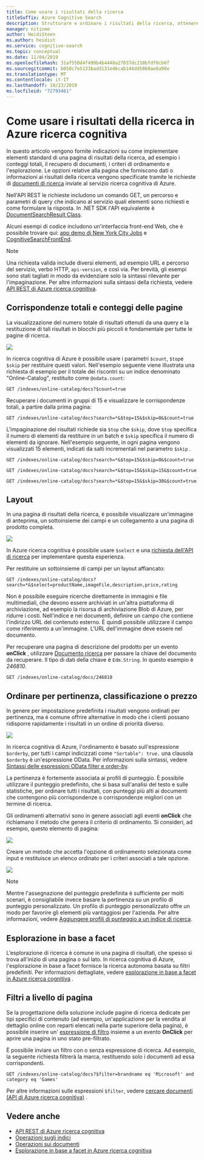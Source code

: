 ```yaml
---
title: Come usare i risultati della ricerca
titleSuffix: Azure Cognitive Search
description: Strutturare e ordinare i risultati della ricerca, ottenere un numero di documenti e aggiungere l'esplorazione del contenuto ai risultati della ricerca in Azure ricerca cognitiva.
manager: nitinme
author: HeidiSteen
ms.author: heidist
ms.service: cognitive-search
ms.topic: conceptual
ms.date: 11/04/2019
ms.openlocfilehash: 31af550d4f499b4b4440a27037dc210bfdf0cb6f
ms.sourcegitcommit: b050c7e5133badd131e46cab144dd5860ae8a98e
ms.translationtype: MT
ms.contentlocale: it-IT
ms.lasthandoff: 10/23/2019
ms.locfileid: "72793461"
---
```

# <a name="how-to-work-with-search-results-in-azure-cognitive-search"></a>Come usare i risultati della ricerca in Azure ricerca cognitiva
In questo articolo vengono fornite indicazioni su come implementare elementi standard di una pagina di risultati della ricerca, ad esempio i conteggi totali, il recupero di documenti, i criteri di ordinamento e l'esplorazione. Le opzioni relative alla pagina che forniscono dati o informazioni ai risultati della ricerca vengono specificate tramite le richieste di [documenti di ricerca](https://docs.microsoft.com/rest/api/searchservice/Search-Documents) inviate al servizio ricerca cognitiva di Azure. 

Nell'API REST le richieste includono un comando GET, un percorso e parametri di query che indicano al servizio quali elementi sono richiesti e come formulare la risposta. In .NET SDK l'API equivalente è [DocumentSearchResult Class](https://docs.microsoft.com/dotnet/api/microsoft.azure.search.models.documentsearchresult-1).

Alcuni esempi di codice includono un'interfaccia front-end Web, che è possibile trovare qui: [app demo di New York City Jobs](https://azjobsdemo.azurewebsites.net/) e [CognitiveSearchFrontEnd](https://github.com/LuisCabrer/CognitiveSearchFrontEnd).

> [!NOTE]
> Una richiesta valida include diversi elementi, ad esempio URL e percorso del servizio, verbo HTTP, `api-version`, e così via. Per brevità, gli esempi sono stati tagliati in modo da evidenziare solo la sintassi rilevante per l'impaginazione. Per altre informazioni sulla sintassi della richiesta, vedere [API REST di Azure ricerca cognitiva](https://docs.microsoft.com/rest/api/searchservice).
>

## <a name="total-hits-and-page-counts"></a>Corrispondenze totali e conteggi delle pagine

La visualizzazione del numero totale di risultati ottenuti da una query e la restituzione di tali risultati in blocchi più piccoli è fondamentale per tutte le pagine di ricerca.

![][1]

In ricerca cognitiva di Azure è possibile usare i parametri `$count`, `$top`e `$skip` per restituire questi valori. Nell'esempio seguente viene illustrata una richiesta di esempio per il totale dei riscontri su un indice denominato "Online-Catalog", restituito come `@odata.count`:

    GET /indexes/online-catalog/docs?$count=true

Recuperare i documenti in gruppi di 15 e visualizzare le corrispondenze totali, a partire dalla prima pagina:

    GET /indexes/online-catalog/docs?search=*&$top=15&$skip=0&$count=true

L'impaginazione dei risultati richiede sia `$top` che `$skip`, dove `$top` specifica il numero di elementi da restituire in un batch e `$skip` specifica il numero di elementi da ignorare. Nell'esempio seguente, in ogni pagina vengono visualizzati 15 elementi, indicati da salti incrementali nel parametro `$skip` .

    GET /indexes/online-catalog/docs?search=*&$top=15&$skip=0&$count=true

    GET /indexes/online-catalog/docs?search=*&$top=15&$skip=15&$count=true

    GET /indexes/online-catalog/docs?search=*&$top=15&$skip=30&$count=true

## <a name="layout"></a>Layout

In una pagina di risultati della ricerca, è possibile visualizzare un'immagine di anteprima, un sottoinsieme dei campi e un collegamento a una pagina di prodotto completa.

 ![][2]

In Azure ricerca cognitiva è possibile usare `$select` e una [richiesta dell'API di ricerca](https://docs.microsoft.com/rest/api/searchservice/search-documents) per implementare questa esperienza.

Per restituire un sottoinsieme di campi per un layout affiancato:

    GET /indexes/online-catalog/docs?search=*&$select=productName,imageFile,description,price,rating

Non è possibile eseguire ricerche direttamente in immagini e file multimediali, che devono essere archiviati in un'altra piattaforma di archiviazione, ad esempio la risorsa di archiviazione Blob di Azure, per ridurre i costi. Nell'indice e nei documenti, definire un campo che contiene l'indirizzo URL del contenuto esterno. È quindi possibile utilizzare il campo come riferimento a un'immagine. L'URL dell'immagine deve essere nel documento.

Per recuperare una pagina di descrizione del prodotto per un evento **onClick** , utilizzare [Documento ricerca](https://docs.microsoft.com/rest/api/searchservice/Lookup-Document) per passare la chiave del documento da recuperare. Il tipo di dati della chiave è `Edm.String`. In questo esempio è *246810*.

    GET /indexes/online-catalog/docs/246810

## <a name="sort-by-relevance-rating-or-price"></a>Ordinare per pertinenza, classificazione o prezzo

In genere per impostazione predefinita i risultati vengono ordinati per pertinenza, ma è comune offrire alternative in modo che i clienti possano ridisporre rapidamente i risultati in un ordine di priorità diverso.

 ![][3]

In ricerca cognitiva di Azure, l'ordinamento è basato sull'espressione `$orderby`, per tutti i campi indicizzati come `"Sortable": true.` una clausola `$orderby` è un'espressione OData. Per informazioni sulla sintassi, vedere [Sintassi delle espressioni OData filter e order-by](query-odata-filter-orderby-syntax.md).

La pertinenza è fortemente associata ai profili di punteggio. È possibile utilizzare il punteggio predefinito, che si basa sull'analisi del testo e sulle statistiche, per ordinare tutti i risultati, con punteggi più alti ai documenti che contengono più corrispondenze o corrispondenze migliori con un termine di ricerca.

Gli ordinamenti alternativi sono in genere associati agli eventi **onClick** che richiamano il metodo che genera il criterio di ordinamento. Si consideri, ad esempio, questo elemento di pagina:

 ![][4]

Creare un metodo che accetta l'opzione di ordinamento selezionata come input e restituisce un elenco ordinato per i criteri associati a tale opzione.

 ![][5]

> [!NOTE]
> Mentre l'assegnazione del punteggio predefinita è sufficiente per molti scenari, è consigliabile invece basare la pertinenza su un profilo di punteggio personalizzato. Un profilo di punteggio personalizzato offre un modo per favorire gli elementi più vantaggiosi per l'azienda. Per altre informazioni, vedere [Aggiungere profili di punteggio a un indice di ricerca](index-add-scoring-profiles.md).
>

## <a name="faceted-navigation"></a>Esplorazione in base a facet

L’esplorazione di ricerca è comune in una pagina di risultati, che spesso si trova all'inizio di una pagina o sul lato. In ricerca cognitiva di Azure, l'esplorazione in base a facet fornisce la ricerca autonoma basata su filtri predefiniti. Per informazioni dettagliate, vedere [esplorazione in base a facet in Azure ricerca cognitiva](search-faceted-navigation.md) .

## <a name="filters-at-the-page-level"></a>Filtri a livello di pagina

Se la progettazione della soluzione include pagine di ricerca dedicate per tipi specifici di contenuto (ad esempio, un'applicazione per la vendita al dettaglio online con reparti elencati nella parte superiore della pagina), è possibile inserire un' [espressione di filtro](search-filters.md) insieme a un evento **OnClick** per aprire una pagina in uno stato pre-filtrato.

È possibile inviare un filtro con o senza espressione di ricerca. Ad esempio, la seguente richiesta filtrerà la marca, restituendo solo i documenti ad essa corrispondenti.

    GET /indexes/online-catalog/docs?$filter=brandname eq 'Microsoft' and category eq 'Games'

Per altre informazioni sulle espressioni `$filter`, vedere [cercare documenti (API di Azure ricerca cognitiva)](https://docs.microsoft.com/rest/api/searchservice/Search-Documents) .

## <a name="see-also"></a>Vedere anche

- [API REST di Azure ricerca cognitiva](https://docs.microsoft.com/rest/api/searchservice)
- [Operazioni sugli indici](https://docs.microsoft.com/rest/api/searchservice/Index-operations)
- [Operazioni sui documenti](https://docs.microsoft.com/rest/api/searchservice/Document-operations)
- [Esplorazione in base a facet in Azure ricerca cognitiva](search-faceted-navigation.md)

<!--Image references-->
[1]: ./media/search-pagination-page-layout/Pages-1-Viewing1ofNResults.PNG
[2]: ./media/search-pagination-page-layout/Pages-2-Tiled.PNG
[3]: ./media/search-pagination-page-layout/Pages-3-SortBy.png
[4]: ./media/search-pagination-page-layout/Pages-4-SortbyRelevance.png
[5]: ./media/search-pagination-page-layout/Pages-5-BuildSort.png
